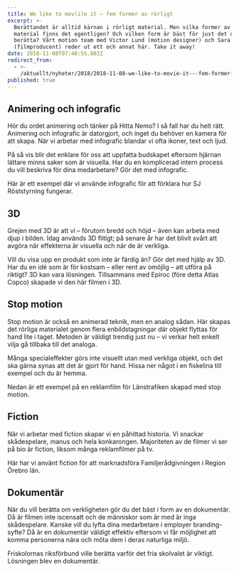 ```yaml
---
title: We like to mov(i)e it – fem former av rörligt
excerpt: >-
  Berättandet är alltid kärnan i rörligt material. Men vilka former av rörligt
  material finns det egentligen? Och vilken form är bäst för just det du vill
  berätta? Vårt motion team med Victor Lund (motion designer) och Sara Blomqvist
  (filmproducent) reder ut ett och annat här. Take it away!
date: 2018-11-08T07:48:55.802Z
redirect_from:
  - >-
    /aktuellt/nyheter/2018/2018-11-08-we-like-to-movie-it---fem-former-av-rorligt.html
published: true
---
```


## Animering och infografic

Hör du ordet animering och tänker på Hitta Nemo? I så fall har du helt rätt. Animering och infografic är datorgjort, och inget du behöver en kamera för att skapa. När vi arbetar med infografic blandar vi ofta ikoner, text och ljud.

På så vis blir det enklare för oss att uppfatta budskapet eftersom hjärnan lättare minns saker som är visuella. Har du en komplicerad intern process du vill beskriva för dina medarbetare? Gör det med infografic.

Här är ett exempel där vi använde infografic för att förklara hur SJ Röststyrning fungerar.

<EmbedPlayer src="https://player.vimeo.com/video/298560580" />

## 3D

Grejen med 3D är att vi – förutom bredd och höjd – även kan arbeta med djup i bilden. Idag används 3D flitigt; på senare år har det blivit svårt att avgöra när effekterna är visuella och när de är verkliga.

Vill du visa upp en produkt som inte är färdig än? Gör det med hjälp av 3D. Har du en idé som är för kostsam – eller rent av omöjlig – att utföra på riktigt? 3D kan vara lösningen. Tillsammans med Epiroc (före detta Atlas Copco) skapade vi den här filmen i 3D.

<EmbedPlayer src="https://player.vimeo.com/video/298189446" />

## Stop motion

Stop motion är också en animerad teknik, men en analog sådan. Här skapas det rörliga materialet genom flera enbildstagningar där objekt flyttas för hand lite i taget. Metoden är väldigt trendig just nu – vi verkar helt enkelt vilja gå tillbaka till det analoga.

Många specialeffekter görs inte visuellt utan med verkliga objekt, och det ska gärna synas att det är gjort för hand. Hissa ner något i en fiskelina till exempel och du är hemma.

Nedan är ett exempel på en reklamfilm för Länstrafiken skapad med stop motion.

<EmbedPlayer src="https://player.vimeo.com/video/298185881" />

## Fiction

När vi arbetar med fiction skapar vi en påhittad historia. Vi snackar skådespelare, manus och hela konkarongen. Majoriteten av de filmer vi ser på bio är fiction, liksom många reklamfilmer på tv.

Här har vi använt fiction för att marknadsföra Familjerådgivningen i Region Örebro län.

<EmbedPlayer src="https://player.vimeo.com/video/298426971" />

## Dokumentär

När du vill berätta om verkligheten gör du det bäst i form av en dokumentär. Då är filmen inte iscensatt och de människor som är med är inga skådespelare. Kanske vill du lyfta dina medarbetare i employer branding-syfte? Då är en dokumentär väldigt effektiv eftersom vi får möjlighet att komma personerna nära och möta dem i deras naturliga miljö.

Friskolornas riksförbund ville berätta varför det fria skolvalet är viktigt. Lösningen blev en dokumentär.

<EmbedPlayer src="https://player.vimeo.com/video/298551152" />

